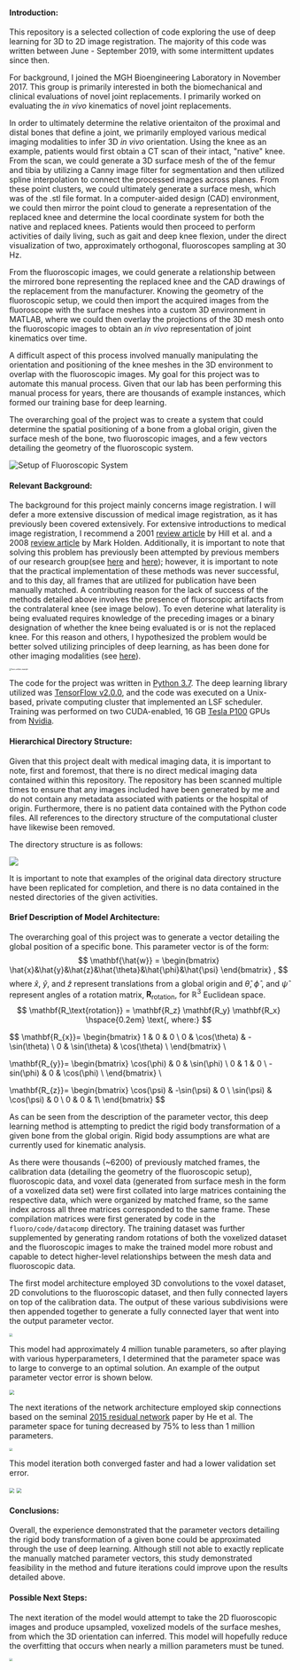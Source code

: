 #### Introduction:

This repository is a selected collection of code exploring the use of deep learning for 3D to 2D image registration. The majority of this code was written between June - September 2019, with some intermittent updates since then. 

For background, I joined the MGH Bioengineering Laboratory in November 2017. This group is primarily interested in both the biomechanical and clinical evaluations of novel joint replacements. I primarily worked on evaluating the *in vivo* kinematics of novel joint replacements.

In order to ultimately determine the relative orientaiton of the proximal and distal bones that define a joint, we primarily employed various medical imaging modalities to infer 3D *in vivo* orientation. Using the knee as an example, patients would first obtain a CT scan of their intact, "native" knee. From the scan, we could generate a 3D surface mesh of the of the femur and tibia by utilizing a Canny image filter for segmentation and then utilized spline interpolation to connect the processed images across planes. From these point clusters, we could ultimately generate a surface mesh, which was of the .stl file format. In a computer-aided design (CAD) environment, we could then mirror the point cloud to generate a representation of the replaced knee and determine the local coordinate system for both the native and replaced knees. Patients would then proceed to perform activities of daily living, such as gait and deep knee flexion, under the direct visualization of two, approximately orthogonal, fluoroscopes sampling at 30 Hz.

From the fluoroscopic images, we could generate a relationship between the mirrored bone representing the replaced knee and the CAD drawings of the replacement from the manufacturer. Knowing the geometry of the fluoroscopic setup, we could then import the acquired images from the fluoroscope with the surface meshes into a custom 3D environment in MATLAB, where we could then overlay the projections of the 3D mesh onto the fluoroscopic images to obtain an *in vivo* representation of joint kinematics over time.

A difficult aspect of this process involved manually manipulating the orientation and positioning of the knee meshes in the 3D environment to overlap with the fluoroscopic images. My goal for this project was to automate this manual process. Given that our lab has been performing this manual process for years, there are thousands of example instances, which formed our training base for deep learning.

The overarching goal of the project was to create a system that could determine the spatial positioning of a bone from a global origin, given the surface mesh of the bone, two fluoroscopic images, and a few vectors detailing the geometry of the fluoroscopic system.

![Setup of Fluoroscopic System](./background/images/DFIS_setup.png)



#### Relevant Background:

The background for this project mainly concerns image registration. I will defer a more extensive discussion of medical image registration, as it has previously been covered extensively. For extensive introductions to medical image registration, I recommend a 2001 [review article](https://pubmed.ncbi.nlm.nih.gov/11277237/) by Hill et al. and a 2008 [review article](https://pubmed.ncbi.nlm.nih.gov/18270067/) by Mark Holden. Additionally, it is important to note that solving this problem has previously been attempted by previous members of our research group(see [here](https://pubmed.ncbi.nlm.nih.gov/16813450/) and [here](https://pubmed.ncbi.nlm.nih.gov/21806411/)); however, it is important to note that the practical implementation of these methods was never successful, and to this day, all frames that are utilized for publication have been manually matched. A contributing reason for the lack of success of the methods detailed above involves the presence of fluorscopic artifacts from the contralateral knee (see image below). To even deterine what laterality is being evaluated requires knowledge of the preceding images or a binary designation of whether the knee being evaluated is or is not the replaced knee. For this reason and others, I hypothesized  the problem would be better solved utilizing principles of deep learning, as has been done for other imaging modalities (see [here](https://pubmed.ncbi.nlm.nih.gov/30579222/)).

<img src="./background/images/examp_img_1_repro.png" alt="fluoro-artifact-example" style="zoom: 20%;" />



The code for the project was written in [Python 3.7](https://www.python.org/downloads/). The deep learning library utilized was [TensorFlow v2.0.0](https://www.tensorflow.org/versions/), and the code was executed on a Unix-based, private  computing cluster that implemented an LSF scheduler. Training was performed on two CUDA-enabled, 16 GB [Tesla P100](https://developer.nvidia.com/cuda-gpus) GPUs from [Nvidia](https://www.nvidia.com/en-us/).



#### Hierarchical Directory Structure:

Given that this project dealt with medical imaging data, it is important to note, first and foremost, that there is no direct medical imaging data contained within this repository. The repository has been scanned multiple times to ensure that any images included have been generated by me and do not contain any metadata associated with patients or the hospital of origin. Furthermore, there is no patient data contained with the Python code files. All references to the directory structure of the computational cluster have likewise been removed.

The directory structure is as follows:

<img src="./background/images/directory_structure.png" style="zoom:100%;" />

It is important to note that examples of the original data directory structure have been replicated for completion, and there is no data contained in the nested directories of the given activities.



#### Brief Description of Model Architecture:

The overarching goal of this project was to generate a vector detailing the global position of a specific bone. This parameter vector is of the form:
$$
\mathbf{\hat{w}} = \begin{bmatrix} \hat{x}&\hat{y}&\hat{z}&\hat{\theta}&\hat{\phi}&\hat{\psi} \end{bmatrix} ,
$$
where $\hat{x}$, $\hat{y}$, and $\hat{z}$ represent translations from a global origin and $\hat{\theta}$, $\hat{\phi}$ , and $\hat{\psi}$ represent angles of a rotation matrix, $\mathbf{R_\text{rotation}}$, for $\mathbb{R}^3$ Euclidean space.
$$
\mathbf{R_\text{rotation}} = \mathbf{R_z} \mathbf{R_y} \mathbf{R_x} \hspace{0.2em} \text{, where:}
$$

$$
\mathbf{R_{x}}=
  \begin{bmatrix}
    1 & 0 & 0 \\
    0 & \cos(\theta) & -\sin(\theta) \\
    0 & \sin(\theta) & \cos(\theta) \\
  \end{bmatrix} \\
  
\mathbf{R_{y}}=
  \begin{bmatrix}
    \cos(\phi) & 0 & \sin(\phi) \\
    0 & 1 & 0 \\
    -sin(\phi) & 0 & \cos(\phi) \\
  \end{bmatrix} \\
  
\mathbf{R_{z}}=
  \begin{bmatrix}
    \cos(\psi) & -\sin(\psi) & 0 \\
    \sin(\psi) &  \cos(\psi) & 0 \\
    0 & 0 & 1\\
  \end{bmatrix}
$$

As can be seen from the description of the parameter vector, this deep learning method is attempting to predict the rigid body transformation of a given bone from the global origin. Rigid body assumptions are what are currently used for kinematic analysis.

As there were thousands (~6200) of previously matched frames, the calibration data (detailing the geometry of the fluoroscopic setup), fluoroscopic data, and voxel data (generated from surface mesh in the form of a voxelized data set) were first collated into large matrices containing the respective data, which were organized by matched frame, so the same index across all three matrices corresponded to the same frame. These compilation matrices were first generated by code in the `fluoro/code/datacomp` directory. The training dataset was further supplemented by generating random rotations of both the voxelized dataset and the fluoroscopic images to make the trained model more robust and  capable to detect higher-level relationships between the mesh data and fluoroscopic data.

The first model architecture employed 3D convolutions to the voxel dataset, 2D convolutions to the fluoroscopic dataset, and then fully connected layers on top of the calibration data. The output of these various subdivisions were then appended together to generate a fully connected layer that went into the output parameter vector.

<img src="./background/images/nn_iteration_1.png" style="zoom:35%;" />

This model had approximately 4 million tunable parameters, so after playing with various hyperparameters, I determined that the parameter space was to large to converge to an optimal solution. An example of the output parameter vector error is shown below.

<img src="./background/images/nn_iteration_1_output_parameter_error.png" style="zoom:55%;" />

The next iterations of the network architecture employed skip connections based on the seminal [2015 residual network](https://arxiv.org/abs/1512.03385) paper by He et al. The parameter space for tuning decreased by 75% to less than 1 million parameters. 

<img src="./background/images/nn_iteration_2.png" style="zoom:35%;" />

This model iteration both converged faster and had a lower validation set error.

<img src="./background/images/nn_iteration_2_output_parameter_error.png" style="zoom:55%;" />

<img src="./background/images/nn_iteration_2_ooutput_parameter_example.png" style="zoom:55%;" />



#### Conclusions:

Overall, the experience demonstrated that the parameter vectors detailing the rigid body transformation of a given bone could be approximated through the use of deep learning. Although still not able to exactly replicate the manually matched parameter vectors, this study demonstrated feasibility in the method and future iterations could improve upon the results detailed above.



#### Possible Next Steps:

The next iteration of the model would attempt to take the 2D fluoroscopic images and produce upsampled, voxelized models of the surface meshes, from which the 3D orientation can inferred. This model will hopefully reduce the overfitting that occurs when nearly a million parameters must be tuned. 

<img src="./background/images/nn_iteration_3.png" style="zoom:35%;" />